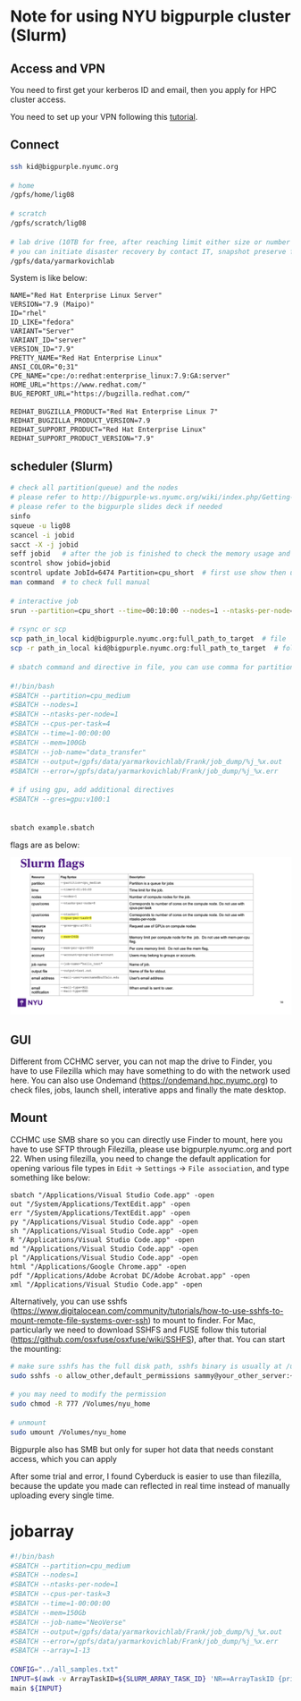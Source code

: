 # Note for using NYU bigpurple cluster (Slurm)

## Access and VPN

You need to first get your kerberos ID and email, then you apply for HPC cluster access.

You need to set up your VPN following this [tutorial](https://servicecatalog.nyumc.org/Pages/NYU_Langone_Advanced_Access_App.aspx).


## Connect

```bash
ssh kid@bigpurple.nyumc.org

# home
/gpfs/home/lig08

# scratch
/gpfs/scratch/lig08

# lab drive (10TB for free, after reaching limit either size or number of file, resort to cold or esolong system)
# you can initiate disaster recovery by contact IT, snapshot preserve for 45 days
/gpfs/data/yarmarkovichlab

```

System is like below:

```
NAME="Red Hat Enterprise Linux Server"
VERSION="7.9 (Maipo)"
ID="rhel"
ID_LIKE="fedora"
VARIANT="Server"
VARIANT_ID="server"
VERSION_ID="7.9"
PRETTY_NAME="Red Hat Enterprise Linux"
ANSI_COLOR="0;31"
CPE_NAME="cpe:/o:redhat:enterprise_linux:7.9:GA:server"
HOME_URL="https://www.redhat.com/"
BUG_REPORT_URL="https://bugzilla.redhat.com/"

REDHAT_BUGZILLA_PRODUCT="Red Hat Enterprise Linux 7"
REDHAT_BUGZILLA_PRODUCT_VERSION=7.9
REDHAT_SUPPORT_PRODUCT="Red Hat Enterprise Linux"
REDHAT_SUPPORT_PRODUCT_VERSION="7.9"
```

## scheduler (Slurm)

```bash
# check all partition(queue) and the nodes
# please refer to http://bigpurple-ws.nyumc.org/wiki/index.php/Getting-Started
# please refer to the bigpurple slides deck if needed
sinfo
squeue -u lig08
scancel -i jobid
sacct -X -j jobid
seff jobid   # after the job is finished to check the memory usage and other info
scontrol show jobid=jobid
scontrol update JobId=6474 Partition=cpu_short  # first use show then update
man command  # to check full manual

# interactive job
srun --partition=cpu_short --time=00:10:00 --nodes=1 --ntasks-per-node=8 --mem=5Gb --pty bash

# rsync or scp
scp path_in_local kid@bigpurple.nyumc.org:full_path_to_target  # file
scp -r path_in_local kid@bigpurple.nyumc.org:full_path_to_target  # folder

# sbatch command and directive in file, you can use comma for partitions to specify multiple node in case the first one is occupied

#!/bin/bash
#SBATCH --partition=cpu_medium
#SBATCH --nodes=1
#SBATCH --ntasks-per-node=1
#SBATCH --cpus-per-task=4
#SBATCH --time=1-00:00:00
#SBATCH --mem=100Gb
#SBATCH --job-name="data_transfer"
#SBATCH --output=/gpfs/data/yarmarkovichlab/Frank/job_dump/%j_%x.out
#SBATCH --error=/gpfs/data/yarmarkovichlab/Frank/job_dump/%j_%x.err

# if using gpu, add additional directives
#SBATCH --gres=gpu:v100:1


sbatch example.sbatch
```

flags are as below:

![flag](../data/bigpurple_flags.png)

## GUI

Different from CCHMC server, you can not map the drive to Finder, you have to use Filezilla which may have something to do with the network used here.
You can also use Ondemand (https://ondemand.hpc.nyumc.org) to check files, jobs, launch shell, interative apps and finally the mate desktop.

## Mount

CCHMC use SMB share so you can directly use Finder to mount, here you have to use SFTP through Filezilla, please use bigpurple.nyumc.org and port 22. When using filezilla, you need to change the default application for opening various file types in `Edit` -> `Settings` -> `File association`, and type something like below:

```
sbatch "/Applications/Visual Studio Code.app" -open
out "/System/Applications/TextEdit.app" -open
err "/System/Applications/TextEdit.app" -open
py "/Applications/Visual Studio Code.app" -open
sh "/Applications/Visual Studio Code.app" -open
R "/Applications/Visual Studio Code.app" -open
md "/Applications/Visual Studio Code.app" -open
pl "/Applications/Visual Studio Code.app" -open
html "/Applications/Google Chrome.app" -open
pdf "/Applications/Adobe Acrobat DC/Adobe Acrobat.app" -open
xml "/Applications/Visual Studio Code.app" -open
```

Alternatively, you can use sshfs (https://www.digitalocean.com/community/tutorials/how-to-use-sshfs-to-mount-remote-file-systems-over-ssh) to mount to finder. For Mac, particularly we need to download SSHFS and FUSE follow this tutorial (https://github.com/osxfuse/osxfuse/wiki/SSHFS), after that. You can start the mounting:

```bash
# make sure sshfs has the full disk path, sshfs binary is usually at /usr/local/bin/sshfs
sudo sshfs -o allow_other,default_permissions sammy@your_other_server:~/ /Volumes/nyu_home

# you may need to modify the permission
sudo chmod -R 777 /Volumes/nyu_home

# unmount
sudo umount /Volumes/nyu_home
```

Bigpurple also has SMB but only for super hot data that needs constant access, which you can apply

After some trial and error, I found Cyberduck is easier to use than filezilla, because the update you made can reflected in real time instead of manually uploading every single time.


# jobarray

```bash
#!/bin/bash
#SBATCH --partition=cpu_medium
#SBATCH --nodes=1
#SBATCH --ntasks-per-node=1
#SBATCH --cpus-per-task=3
#SBATCH --time=1-00:00:00
#SBATCH --mem=150Gb
#SBATCH --job-name="NeoVerse"
#SBATCH --output=/gpfs/data/yarmarkovichlab/Frank/job_dump/%j_%x.out
#SBATCH --error=/gpfs/data/yarmarkovichlab/Frank/job_dump/%j_%x.err
#SBATCH --array=1-13

CONFIG="../all_samples.txt"
INPUT=$(awk -v ArrayTaskID=${SLURM_ARRAY_TASK_ID} 'NR==ArrayTaskID {print $1}' ${CONFIG})
main ${INPUT}
```
